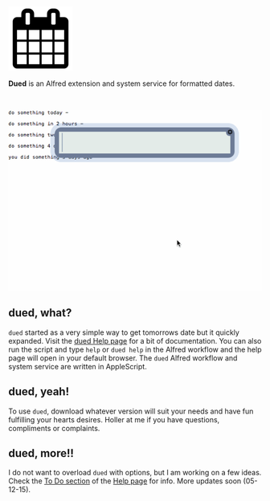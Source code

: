 <img src="./images/calendar.png"></img>

<!-- image source:
https://github.com/encharm/Font-Awesome-SVG-PNG/blob/master/black/png/128/calendar.png
-->

**Dued** is an Alfred extension and system service for formatted dates.

<BR>

![dued demo v 0.2](https://raw.githubusercontent.com/unforswearing/dued/master/images/duedv2.gif)


## dued, what?

`dued` started as a very simple way to get tomorrows date but it quickly expanded. Visit the [dued Help page](https://github.com/unforswearing/dued/blob/master/help.md) for a bit of documentation. You can also run the script and type `help` or `dued help` in the Alfred workflow and the help page will open in your default browser. The `dued` Alfred workflow and system service are written in AppleScript.

## dued, yeah!

To use `dued`, download whatever version will suit your needs and have fun fulfilling your hearts desires. Holler at me if you have questions, compliments or complaints.

## dued, more!!

I do not want to overload `dued` with options, but I am working on a few ideas. Check the [To Do section](https://github.com/unforswearing/dued/blob/master/help.md#to-do) of the [Help page](https://github.com/unforswearing/dued/blob/master/help.md) for info. More updates soon (05-12-15).
